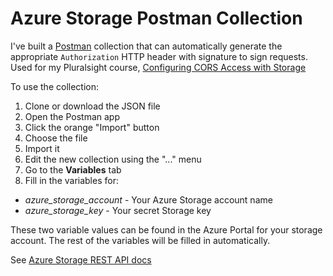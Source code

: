 # Azure Storage Postman Collection

I've built a [Postman](https://getpostman.com/apps) collection that can automatically generate the appropriate `Authorization` HTTP header with signature to sign requests. Used for my Pluralsight course, [Configuring CORS Access with Storage](https://github.com/kamranayub/pluralsight-azure-cors-storage)

To use the collection:

1. Clone or download the JSON file
1. Open the Postman app
1. Click the orange "Import" button
1. Choose the file
1. Import it
1. Edit the new collection using the "..." menu
1. Go to the **Variables** tab
1. Fill in the variables for:
  - *azure_storage_account* - Your Azure Storage account name
  - *azure_storage_key* - Your secret Storage key

These two variable values can be found in the Azure Portal for your storage account. The rest of the variables will be filled in automatically.

See [Azure Storage REST API docs](https://docs.microsoft.com/en-us/rest/api/storageservices/)